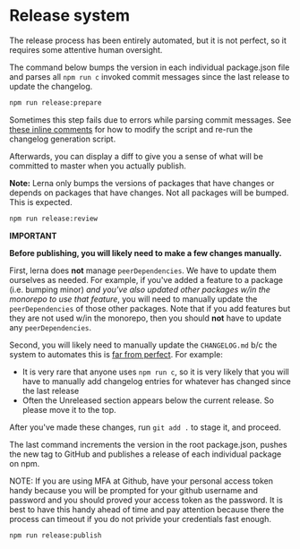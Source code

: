 # Release system

The release process has been entirely automated, but it is not perfect, so it requires some attentive human oversight.

The command below bumps the version in each individual package.json file and parses all `npm run c` invoked commit messages since the last release to update the changelog.

```bash
npm run release:prepare
```

Sometimes this step fails due to errors while parsing commit messages. See [these inline comments](https://github.com/Esri/arcgis-rest-js/blob/d8566a99dd1534e5eeae2ebfc5bfbffc679426d8/support/changelog.js#L78-L81) for how to modify the script and re-run the changelog generation script.

Afterwards, you can display a diff to give you a sense of what will be committed to master when you actually publish.

**Note:** Lerna only bumps the versions of packages that have changes or depends on packages that have changes. Not all packages will be bumped. This is expected.

```bash
npm run release:review
```

**IMPORTANT** 

**Before publishing, you will likely need to make a few changes manually.**

First, lerna does **not** manage `peerDependencies`. We have to update them ourselves as needed. For example, if you've added a feature to a package (i.e. bumping minor) _and you've also updated other packages w/in the monorepo to use that feature_, you will need to manually update the `peerDependencies` of those other packages. Note that if you add features but they are not used w/in the monorepo, then you should **not** have to update any `peerDependencies`.

Second, you will likely need to manually update the `CHANGELOG.md` b/c the system to automates this is [far from perfect](https://github.com/Esri/arcgis-rest-js/issues/688). For example:
- It is very rare that anyone uses `npm run c`, so it is very likely that you will have to manually add changelog entries for whatever has changed since the last release
- Often the Unreleased section appears below the current release. So please move it to the top.


After you've made these changes, run `git add .` to stage it, and proceed.

The last command increments the version in the root package.json, pushes the new tag to GitHub and publishes a release of each individual package on npm.

NOTE: If you are using MFA at Github, have your personal access token handy because you will be prompted for your github username and password and you should proved your access token as the password. It is best to have this handy ahead of time and pay attention because there the process can timeout if you do not privide your credentials fast enough. 

```bash
npm run release:publish
```
